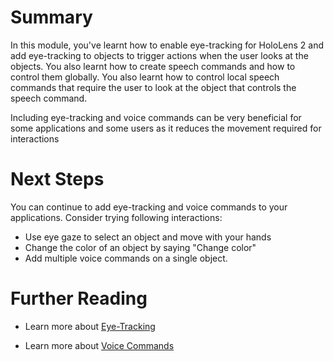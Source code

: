 # Summary

In this module, you've learnt how to enable eye-tracking for HoloLens 2 and add eye-tracking to objects to trigger actions when the user looks at the objects. You also learnt how to create speech commands and how to control them globally. You also learnt how to control local speech commands that require the user to look at the object that controls the speech command.
 
Including eye-tracking and voice commands can be very beneficial for some applications and some users as it reduces the movement required for interactions  

# Next Steps

You can continue to add eye-tracking and voice commands to your applications. Consider trying following interactions:
* Use eye gaze to select an object and move with your hands
* Change the color of an object by saying "Change color" 
* Add multiple voice commands on a single object.


# Further Reading

* Learn more about [Eye-Tracking](https://docs.microsoft.com/windows/mixed-reality/mrtk-unity/features/input/eye-tracking/eye-tracking-basic-setup)

* Learn more about [Voice Commands](https://docs.microsoft.com/windows/mixed-reality/design/voice-input)